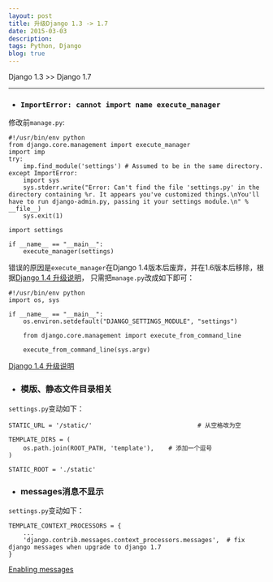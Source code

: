 ```yaml
---
layout: post
title: 升级Django 1.3 -> 1.7
date: 2015-03-03
description:
tags: Python, Django
blog: true
---
```


Django 1.3 >> Django 1.7

-------------

* ### `ImportError: cannot import name execute_manager` ###

修改前`manage.py`:

    #!/usr/bin/env python
    from django.core.management import execute_manager
    import imp
    try:
        imp.find_module('settings') # Assumed to be in the same directory.
    except ImportError:
        import sys
        sys.stderr.write("Error: Can't find the file 'settings.py' in the directory containing %r. It appears you've customized things.\nYou'll have to run django-admin.py, passing it your settings module.\n" % __file__)
        sys.exit(1)

    import settings

    if __name__ == "__main__":
        execute_manager(settings)

错误的原因是`execute_manager`在Django 1.4版本后废弃，并在1.6版本后移除，根据[Django 1.4 升级说明]()，
只需把`manage.py`改成如下即可：

    #!/usr/bin/env python
    import os, sys

    if __name__ == "__main__":
        os.environ.setdefault("DJANGO_SETTINGS_MODULE", "settings")

        from django.core.management import execute_from_command_line

        execute_from_command_line(sys.argv)


[Django 1.4 升级说明](https://docs.djangoproject.com/en/1.4/releases/1.4/#updated-default-project-layout-and-manage-py)

* ### 模版、静态文件目录相关 ###

`settings.py`变动如下：

    STATIC_URL = '/static/'                             # 从空格改为空
    
    TEMPLATE_DIRS = (
        os.path.join(ROOT_PATH, 'template'),    # 添加一个逗号
    )

    STATIC_ROOT = './static'

* ### messages消息不显示 ###

`settings.py`变动如下：

    TEMPLATE_CONTEXT_PROCESSORS = {
        ...
        'django.contrib.messages.context_processors.messages',  # fix django messages when upgrade to django 1.7
    }

[Enabling messages](https://docs.djangoproject.com/en/1.7/ref/contrib/messages/#enabling-messages)

